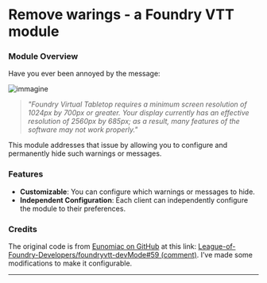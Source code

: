 # Remove warings - a Foundry VTT module

### Module Overview

Have you ever been annoyed by the message:

![immagine](https://github.com/user-attachments/assets/63e8149f-1c14-4e83-ab8f-3eeb0b2f07ef)


> *"Foundry Virtual Tabletop requires a minimum screen resolution of 1024px by 700px or greater. Your display currently has an effective resolution of 2560px by 685px; as a result, many features of the software may not work properly."*

This module addresses that issue by allowing you to configure and permanently hide such warnings or messages.

### Features

- **Customizable**: You can configure which warnings or messages to hide.
- **Independent Configuration**: Each client can independently configure the module to their preferences.

### Credits

The original code is from [Eunomiac on GitHub](https://github.com/Eunomiac) at this link: [League-of-Foundry-Developers/foundryvtt-devMode#59 (comment)](https://github.com/League-of-Foundry-Developers/foundryvtt-devMode/issues/59#issuecomment-761050561). I’ve made some modifications to make it configurable.

---
